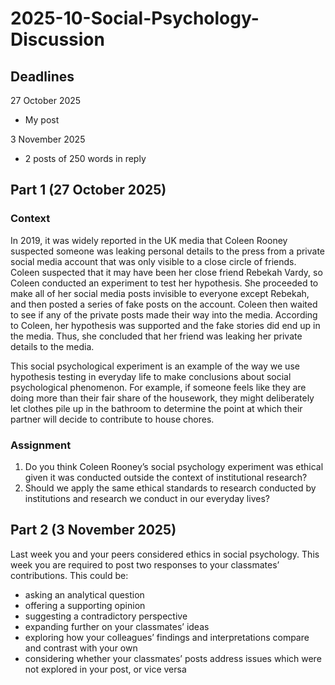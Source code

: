 # 2025-10-Social-Psychology-Discussion

## Deadlines
27 October 2025
- My post
  
3 November 2025
- 2 posts of 250 words in reply

## Part 1 (27 October 2025)

### Context

In 2019, it was widely reported in the UK media that Coleen Rooney suspected someone was leaking personal details to the press from a private social media account that was only visible to a close circle of friends. Coleen suspected that it may have been her close friend Rebekah Vardy, so Coleen conducted an experiment to test her hypothesis. She proceeded to make all of her social media posts invisible to everyone except Rebekah, and then posted a series of fake posts on the account. Coleen then waited to see if any of the private posts made their way into the media. According to Coleen, her hypothesis was supported and the fake stories did end up in the media. Thus, she concluded that her friend was leaking her private details to the media.

This social psychological experiment is an example of the way we use hypothesis testing in everyday life to make conclusions about social psychological phenomenon. For example, if someone feels like they are doing more than their fair share of the housework, they might deliberately let clothes pile up in the bathroom to determine the point at which their partner will decide to contribute to house chores.

### Assignment

1. Do you think Coleen Rooney’s social psychology experiment was ethical given it was conducted outside the context of institutional research?
2. Should we apply the same ethical standards to research conducted by institutions and research we conduct in our everyday lives?

## Part 2 (3 November 2025)

Last week you and your peers considered ethics in social psychology. This week you are required to post two responses to your classmates’ contributions. This could be:

- asking an analytical question
- offering a supporting opinion
- suggesting a contradictory perspective
- expanding further on your classmates’ ideas
- exploring how your colleagues’ findings and interpretations compare and contrast with your own
- considering whether your classmates’ posts address issues which were not explored in your post, or vice versa
